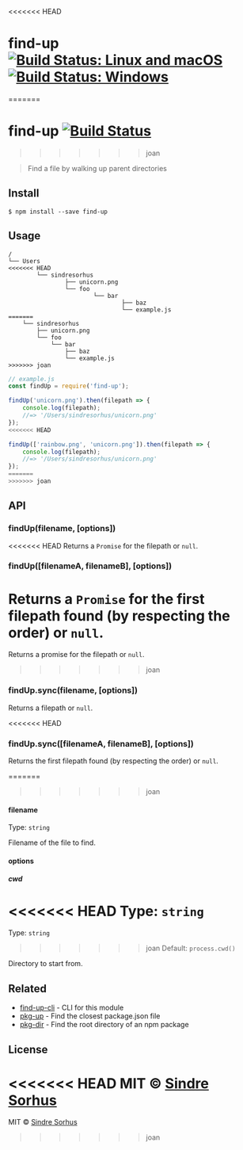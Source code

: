 <<<<<<< HEAD
# find-up [![Build Status: Linux and macOS](https://travis-ci.org/sindresorhus/find-up.svg?branch=master)](https://travis-ci.org/sindresorhus/find-up) [![Build Status: Windows](https://ci.appveyor.com/api/projects/status/l0cyjmvh5lq72vq2/branch/master?svg=true)](https://ci.appveyor.com/project/sindresorhus/find-up/branch/master)
=======
# find-up [![Build Status](https://travis-ci.org/sindresorhus/find-up.svg?branch=master)](https://travis-ci.org/sindresorhus/find-up)
>>>>>>> joan

> Find a file by walking up parent directories


## Install

```
$ npm install --save find-up
```


## Usage

```
/
└── Users
<<<<<<< HEAD
		└── sindresorhus
				├── unicorn.png
				└── foo
						└── bar
								├── baz
								└── example.js
=======
    └── sindresorhus
        ├── unicorn.png
        └── foo
            └── bar
                ├── baz
                └── example.js
>>>>>>> joan
```

```js
// example.js
const findUp = require('find-up');

findUp('unicorn.png').then(filepath => {
	console.log(filepath);
	//=> '/Users/sindresorhus/unicorn.png'
});
<<<<<<< HEAD

findUp(['rainbow.png', 'unicorn.png']).then(filepath => {
	console.log(filepath);
	//=> '/Users/sindresorhus/unicorn.png'
});
=======
>>>>>>> joan
```


## API

### findUp(filename, [options])

<<<<<<< HEAD
Returns a `Promise` for the filepath or `null`.

### findUp([filenameA, filenameB], [options])

Returns a `Promise` for the first filepath found (by respecting the order) or `null`.
=======
Returns a promise for the filepath or `null`.
>>>>>>> joan

### findUp.sync(filename, [options])

Returns a filepath or `null`.

<<<<<<< HEAD
### findUp.sync([filenameA, filenameB], [options])

Returns the first filepath found (by respecting the order) or `null`.

=======
>>>>>>> joan
#### filename

Type: `string`

Filename of the file to find.

#### options

##### cwd

<<<<<<< HEAD
Type: `string`<br>
=======
Type: `string`  
>>>>>>> joan
Default: `process.cwd()`

Directory to start from.


## Related

- [find-up-cli](https://github.com/sindresorhus/find-up-cli) - CLI for this module
- [pkg-up](https://github.com/sindresorhus/pkg-up) - Find the closest package.json file
- [pkg-dir](https://github.com/sindresorhus/pkg-dir) - Find the root directory of an npm package


## License

<<<<<<< HEAD
MIT © [Sindre Sorhus](https://sindresorhus.com)
=======
MIT © [Sindre Sorhus](http://sindresorhus.com)
>>>>>>> joan
